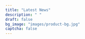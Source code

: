 ```yaml
---
title: "Latest News"
description: " "
draft: false
bg_image: "images/product-bg.jpg"
captcha: false
---
```

